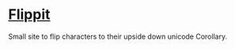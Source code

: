 [Flippit](http://www.flippit.us/)
=========

Small site to flip characters to their upside down unicode Corollary.
